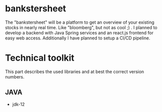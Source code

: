 # bankstersheet
The "bankstersheet" will be a platform to get an overview of your existing stocks in nearly real time. Like "bloomberg", but not as cool ;) . I planned to develop a backend with Java Spring services and an react.js frontend for easy web access. Additionally I have planned to setup a CI/CD pipeline.

# Technical toolkit
This part describes the used libraries and at best the correct version numbers.
## JAVA
 -  jdk-12